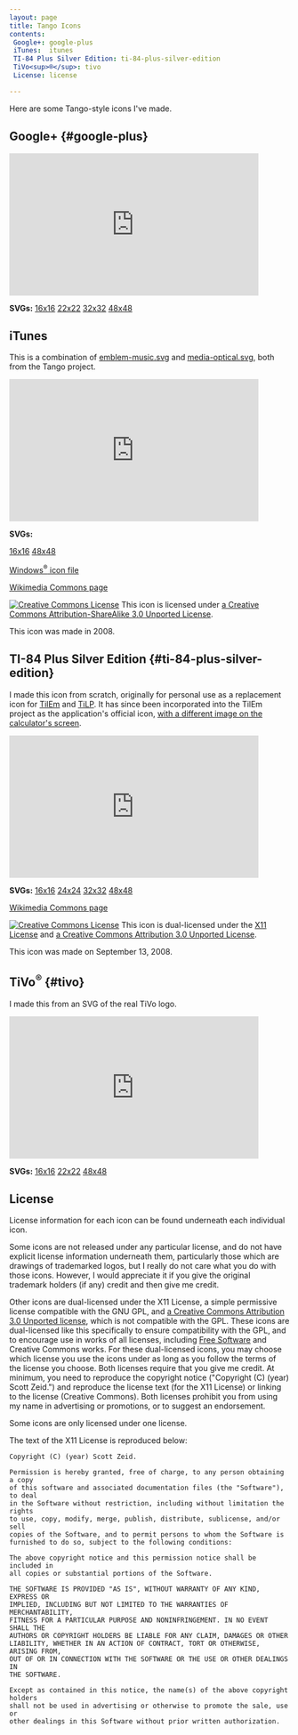 ```yaml
--- 
layout: page
title: Tango Icons
contents:
 Google+: google-plus
 iTunes:  itunes
 TI-84 Plus Silver Edition: ti-84-plus-silver-edition
 TiVo<sup>®</sup>: tivo
 License: license

---
```


Here are some Tango-style icons I've made.

## Google+ {#google-plus}

<iframe style="width: 448px; height: 256px; overflow: hidden; border-style: none;" height="256" src="http://uploads.s.zeid.me/tango-icons/display.php?icon=Google-Plus" width="448"><!----></iframe>

**SVGs:**
[16x16](http://uploads.s.zeid.me/tango-icons/Google-Plus/Google-Plus-16.svg)
[22x22](http://uploads.s.zeid.me/tango-icons/Google-Plus/Google-Plus-22.svg)
[32x32](http://uploads.s.zeid.me/tango-icons/Google-Plus/Google-Plus-32.svg)
[48x48](http://uploads.s.zeid.me/tango-icons/Google-Plus/Google-Plus-48.svg)

## iTunes

This is a combination of
[emblem-music.svg](http://uploads.s.zeid.me/tango-icons/iTunes/emblem-music.svg) and
[media-optical.svg](http://uploads.s.zeid.me/tango-icons/iTunes/media-optical.svg),
both from the Tango project.

<iframe style="width: 448px; height: 256px; overflow: hidden; border-style: none;" height="256" src="http://uploads.s.zeid.me/tango-icons/display.php?icon=iTunes" width="448"><!----></iframe>

**SVGs:**

[16x16](http://uploads.s.zeid.me/tango-icons/iTunes/iTunes-16.svg)
[48x48](http://uploads.s.zeid.me/tango-icons/iTunes/iTunes-48.svg)

[Windows<sup>®</sup> icon file](http://uploads.s.zeid.me/tango-icons/iTunes/iTunes.ico)

[Wikimedia Commons page](https://commons.wikimedia.org/wiki/File:ITunes.svg)

[![Creative Commons License](https://i.creativecommons.org/l/by/3.0/80x15.png)](https://creativecommons.org/licenses/by/3.0/)
This icon is licensed under
[a Creative Commons Attribution-ShareAlike 3.0 Unported License](https://creativecommons.org/licenses/by-sa/3.0/).

This icon was made in 2008.

## TI-84 Plus Silver Edition {#ti-84-plus-silver-edition}

I made this icon from scratch, originally for personal use as a replacement
icon for [TilEm](http://lpg.ticalc.org/prj_tilem/) and
[TiLP](http://lpg.ticalc.org/prj_tilp/).  It has since been incorporated into
the TilEm project as the application's official icon,
[with a different image on the calculator's screen](http://uploads.srwz.us/tango-icons/TI-84-Plus-Silver-Edition/TilEm-48.png).

<iframe style="width: 448px; height: 256px; overflow: hidden; border-style: none;" height="256" src="http://uploads.s.zeid.me/tango-icons/display.php?icon=TI-84-Plus-Silver-Edition" width="448"><!----></iframe>

**SVGs:**
[16x16](http://uploads.s.zeid.me/tango-icons/TI-84-Plus-Silver-Edition/TI-84-Plus-Silver-Edition-16.svg)
[24x24](http://uploads.s.zeid.me/tango-icons/TI-84-Plus-Silver-Edition/TI-84-Plus-Silver-Edition-24.svg)
[32x32](http://uploads.s.zeid.me/tango-icons/TI-84-Plus-Silver-Edition/TI-84-Plus-Silver-Edition-32.svg)
[48x48](http://uploads.s.zeid.me/tango-icons/TI-84-Plus-Silver-Edition/TI-84-Plus-Silver-Edition-48.svg)

[Wikimedia Commons page](https://commons.wikimedia.org/wiki/File:Calculator-ti-84-plus-silver-edition.svg)

[![Creative Commons License](https://i.creativecommons.org/l/by/3.0/80x15.png)](https://creativecommons.org/licenses/by/3.0/)
This icon is dual-licensed under the <a href="#license">X11 License</a> and
[a Creative Commons Attribution 3.0 Unported License](https://creativecommons.org/licenses/by/3.0/).

This icon was made on September 13, 2008.

## TiVo<sup>®</sup> {#tivo}

I made this from an SVG of the real TiVo logo.

<iframe style="width: 448px; height: 256px; overflow: hidden; border-style: none;" height="256" src="http://uploads.s.zeid.me/tango-icons/display.php?icon=TiVo" width="448"><!----></iframe>

**SVGs:**
[16x16](http://uploads.s.zeid.me/tango-icons/TiVo/TiVo-16.svg)
[22x22](http://uploads.s.zeid.me/tango-icons/TiVo/TiVo-22.svg)
[48x48](http://uploads.s.zeid.me/tango-icons/TiVo/TiVo-48.svg)

## License

License information for each icon can be found underneath each individual icon.

Some icons are not released under any particular license, and do not have
explicit license information underneath them, particularly those which are
drawings of trademarked logos, but I really do not care what you do with
those icons. However, I would appreciate it if you give the original trademark
holders (if any) credit and then give me credit.

Other icons are dual-licensed under the X11 License, a simple permissive license
compatible with the GNU GPL, and
[a Creative Commons Attribution 3.0 Unported license](https://creativecommons.org/licenses/by/3.0/),
which is not compatible with the GPL. These icons are dual-licensed like this
specifically to ensure compatibility with the GPL, and to encourage use in works
of all licenses, including
[Free Software](https://www.gnu.org/philosophy/free-sw.html)
and Creative Commons works. For these dual-licensed icons, you may choose which
license you use the icons under as long as you follow the terms of the license
you choose. Both licenses require that you give me credit. At minimum, you need
to reproduce the copyright notice ("Copyright (C) (year) Scott Zeid.") and
reproduce the license text (for the X11 License) or linking to the license
(Creative Commons). Both licenses prohibit you from using my name in advertising
or promotions, or to suggest an endorsement.

Some icons are only licensed under one license.

The text of the X11 License is reproduced below:

    Copyright (C) (year) Scott Zeid.
    
    Permission is hereby granted, free of charge, to any person obtaining a copy
    of this software and associated documentation files (the "Software"), to deal
    in the Software without restriction, including without limitation the rights
    to use, copy, modify, merge, publish, distribute, sublicense, and/or sell
    copies of the Software, and to permit persons to whom the Software is
    furnished to do so, subject to the following conditions:
    
    The above copyright notice and this permission notice shall be included in
    all copies or substantial portions of the Software.
    
    THE SOFTWARE IS PROVIDED "AS IS", WITHOUT WARRANTY OF ANY KIND, EXPRESS OR
    IMPLIED, INCLUDING BUT NOT LIMITED TO THE WARRANTIES OF MERCHANTABILITY,
    FITNESS FOR A PARTICULAR PURPOSE AND NONINFRINGEMENT. IN NO EVENT SHALL THE
    AUTHORS OR COPYRIGHT HOLDERS BE LIABLE FOR ANY CLAIM, DAMAGES OR OTHER
    LIABILITY, WHETHER IN AN ACTION OF CONTRACT, TORT OR OTHERWISE, ARISING FROM,
    OUT OF OR IN CONNECTION WITH THE SOFTWARE OR THE USE OR OTHER DEALINGS IN
    THE SOFTWARE.
    
    Except as contained in this notice, the name(s) of the above copyright holders
    shall not be used in advertising or otherwise to promote the sale, use or
    other dealings in this Software without prior written authorization.
